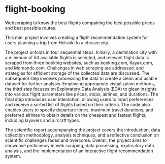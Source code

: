 # flight-booking
Webscraping to know the best flights compairing the best possible prices and best possible routes.

This mini project involves creating a flight recommendation system for users planning a trip from Helsinki to a chosen city.

The project unfolds in four sequential steps. Initially, a destination city with a minimum of 50 available flights is selected, and relevant flight data is scraped from three booking websites, such as booking.com, Kayak.com, and Momondo.com. Challenges in web scraping are addressed, and strategies for efficient storage of the collected data are discussed. The subsequent step involves processing the data to create a clean and usable dataset for further analysis. Employing appropriate visualization methods, the third step focuses on Exploratory Data Analysis (EDA) to glean insights into various flight parameters like prices, stops, airlines, and durations. The final step introduces user interaction, allowing users to input preferences and receive a sorted list of flights based on their criteria. The code also enables users to specify departure times, maximum travel durations, and preferred airlines to obtain details on the cheapest and fastest flights, including layovers and aircraft types. 

The scientific report accompanying the project covers the introduction, data collection methodology, analysis techniques, and a reflective conclusion on scientific challenges faced and overcome. Overall, the project aims to showcase proficiency in web scraping, data processing, exploratory data analysis, and the implementation of an interactive flight recommendation system.





